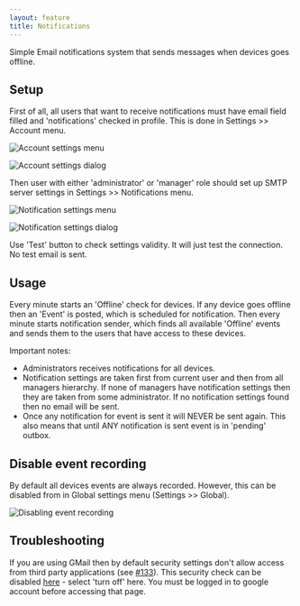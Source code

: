 ```yaml
---
layout: feature
title: Notifications
---
```


Simple Email notifications system that sends messages when devices goes offline.

Setup
-----

First of all, all users that want to receive notifications must have email field filled and 'notifications' checked in profile. This is done in Settings >> Account menu.

![Account settings menu](http://i60.tinypic.com/14kaam1.png)

![Account settings dialog](http://i60.tinypic.com/vg4hzq.png)

Then user with either 'administrator' or 'manager' role should set up SMTP server settings in Settings >> Notifications menu.

![Notification settings menu](http://i62.tinypic.com/w6tklu.png)

![Notification settings dialog](http://i58.tinypic.com/sgn7r5.png)

Use 'Test' button to check settings validity. It will just test the connection. No test email is sent.

Usage
-----

Every minute starts an 'Offline' check for devices. If any device goes offline then an 'Event' is posted, which is scheduled for notification. Then every minute starts notification sender, which finds all available 'Offline' events and sends them to the users that have access to these devices.

Important notes:

 * Administrators receives notifications for all devices.
 * Notification settings are taken first from current user and then from all managers hierarchy. If none of managers have notification settings then they are taken from some administrator. If no notification settings found then no email will be sent.
 * Once any notification for event is sent it will NEVER be sent again. This also means that until ANY notification is sent event is in 'pending' outbox.

Disable event recording
-----------------------

By default all devices events are always recorded. However, this can be disabled from in Global settings menu (Settings >> Global).

![Disabling event recording](http://i58.tinypic.com/wulzti.png)

Troubleshooting
---------------

If you are using GMail then by default security settings don't allow access from third party applications (see [#133](https://github.com/vitalidze/traccar-web/issues/133)). This security check can be disabled [here](https://www.google.com/settings/security/lesssecureapps) - select 'turn off' here. You must be logged in to google account before accessing that page.
